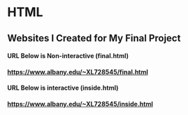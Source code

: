 # HTML
## Websites I Created for My Final Project

#### URL Below is Non-interactive     (final.html)
#### https://www.albany.edu/~XL728545/final.html
#### URL Below is interactive        (inside.html)
#### https://www.albany.edu/~XL728545/inside.html
